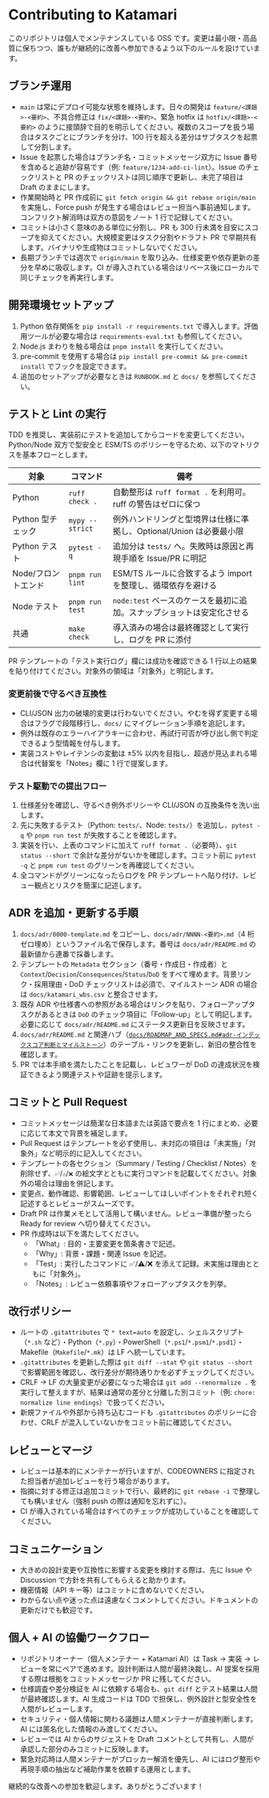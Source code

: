 # Contributing to Katamari

このリポジトリは個人でメンテナンスしている OSS です。変更は最小限・高品質に保ちつつ、誰もが継続的に改善へ参加できるよう以下のルールを設けています。

## ブランチ運用
- `main` は常にデプロイ可能な状態を維持します。日々の開発は `feature/<課題>-<要約>`、不具合修正は `fix/<課題>-<要約>`、緊急 hotfix は `hotfix/<課題>-<要約>` のように接頭辞で目的を明示してください。複数のスコープを扱う場合はタスクごとにブランチを分け、100 行を超える差分はサブタスクを起票して分割します。
- Issue を起票した場合はブランチ名・コミットメッセージ双方に Issue 番号を含めると追跡が容易です（例: `feature/1234-add-ci-lint`）。Issue のチェックリストと PR のチェックリストは同じ順序で更新し、未完了項目は Draft のままにします。
- 作業開始時と PR 作成前に `git fetch origin && git rebase origin/main` を実施し、Force push が発生する場合はレビュー担当へ事前通知します。コンフリクト解消時は双方の意図をノート 1 行で記録してください。
- コミットは小さく意味のある単位に分割し、PR も 300 行未満を目安にスコープを抑えてください。大規模変更はタスク分割やドラフト PR で早期共有します。バイナリや生成物はコミットしないでください。
- 長期ブランチでは週次で `origin/main` を取り込み、仕様変更や依存更新の差分を早めに吸収します。CI が導入されている場合はリベース後にローカルで同じチェックを再実行します。

## 開発環境セットアップ
1. Python 依存関係を `pip install -r requirements.txt` で導入します。評価用ツールが必要な場合は `requirements-eval.txt` も参照してください。
2. Node.js まわりを触る場合は `pnpm install` を実行してください。
3. pre-commit を使用する場合は `pip install pre-commit && pre-commit install` でフックを設定できます。
4. 追加のセットアップが必要なときは `RUNBOOK.md` と `docs/` を参照してください。

## テストと Lint の実行
TDD を推奨し、実装前にテストを追加してからコードを変更してください。Python/Node 双方で型安全と ESM/TS のポリシーを守るため、以下のマトリクスを基本フローとします。

| 対象 | コマンド | 備考 |
| --- | --- | --- |
| Python | `ruff check .` | 自動整形は `ruff format .` を利用可。ruff の警告はゼロに保つ |
| Python 型チェック | `mypy --strict` | 例外ハンドリングと型境界は仕様に準拠し、Optional/Union は必要最小限 |
| Python テスト | `pytest -q` | 追加分は `tests/` へ。失敗時は原因と再現手順を Issue/PR に明記 |
| Node/フロントエンド | `pnpm run lint` | ESM/TS ルールに合致するよう import を整理し、循環依存を避ける |
| Node テスト | `pnpm run test` | `node:test` ベースのケースを最初に追加。スナップショットは安定化させる |
| 共通 | `make check` | 導入済みの場合は最終確認として実行し、ログを PR に添付 |

PR テンプレートの「テスト実行ログ」欄には成功を確認できる 1 行以上の結果を貼り付けてください。対象外の領域は「対象外」と明記します。

### 変更前後で守るべき互換性
- CLI/JSON 出力の破壊的変更は行わないでください。やむを得ず変更する場合はフラグで段階移行し、`docs/` にマイグレーション手順を追記します。
- 例外は既存のエラーハイアラキーに合わせ、再試行可否が呼び出し側で判定できるよう型情報を付与します。
- 実装コストやレイテンシの変動は ±5% 以内を目指し、超過が見込まれる場合は代替案を「Notes」欄に 1 行で提案します。

### テスト駆動での提出フロー
1. 仕様差分を確認し、守るべき例外ポリシーや CLI/JSON の互換条件を洗い出します。
2. 先に失敗するテスト（Python: `tests/`、Node: `tests/`）を追加し、`pytest -q` や `pnpm run test` が失敗することを確認します。
3. 実装を行い、上表のコマンドに加えて `ruff format .`（必要時）、`git status --short` で余計な差分がないかを確認します。コミット前に `pytest -q` と `pnpm run test` のグリーンを再確認してください。
4. 全コマンドがグリーンになったらログを PR テンプレートへ貼り付け、レビュー観点とリスクを簡潔に記述します。

## ADR を追加・更新する手順
1. `docs/adr/0000-template.md` をコピーし、`docs/adr/NNNN-<要約>.md`（4 桁ゼロ埋め）というファイル名で保存します。番号は `docs/adr/README.md` の最新値から連番で採番します。
2. テンプレートの `Metadata` セクション（番号・作成日・作成者）と `Context`/`Decision`/`Consequences`/`Status`/`DoD` をすべて埋めます。背景リンク・採用理由・DoD チェックリストは必須で、マイルストーン ADR の場合は `docs/katamari_wbs.csv` と整合させます。
3. 既存 ADR や仕様書への参照がある場合はリンクを貼り、フォローアップタスクがあるときは `DoD` のチェック項目に「Follow-up」として明記します。必要に応じて `docs/adr/README.md` にステータス更新日を反映させます。
4. `docs/adr/README.md` と関連ハブ（[`docs/ROADMAP_AND_SPECS.md#adr-インデックスコア判断とマイルストーン`](docs/ROADMAP_AND_SPECS.md#adr-インデックスコア判断とマイルストーン)）のテーブル・リンクを更新し、新旧の整合性を確認します。
5. PR では本手順を満たしたことを記載し、レビュワーが DoD の達成状況を検証できるよう関連テストや証跡を提示します。

## コミットと Pull Request
- コミットメッセージは簡潔な日本語または英語で要点を 1 行にまとめ、必要に応じて本文で背景を補足します。
- Pull Request はテンプレートを必ず使用し、未対応の項目は「未実施」「対象外」など明示的に記入してください。
- テンプレートの各セクション（Summary / Testing / Checklist / Notes）を削除せず、`✅`/`⚠️`/`❌` の絵文字とともに実行コマンドを記載してください。対象外の場合は理由を併記します。
- 変更点、動作確認、影響範囲、レビューしてほしいポイントをそれぞれ短く記述するとレビューがスムーズです。
- Draft PR は作業メモとして活用して構いません。レビュー準備が整ったら Ready for review へ切り替えてください。
- PR 作成時は以下を満たしてください。
  - 「What」: 目的・主要変更を箇条書きで記述。
  - 「Why」: 背景・課題・関連 Issue を記述。
  - 「Test」: 実行したコマンドに ✅/⚠️/❌ を添えて記録。未実施は理由とともに「対象外」。
  - 「Notes」: レビュー依頼事項やフォローアップタスクを列挙。

## 改行ポリシー
- ルートの `.gitattributes` で `* text=auto` を設定し、シェルスクリプト（`*.sh` など）・Python（`*.py`）・PowerShell（`*.ps1`/`*.psm1`/`*.psd1`）・Makefile（`Makefile`/`*.mk`）は LF へ統一しています。
- `.gitattributes` を更新した際は `git diff --stat` や `git status --short` で影響範囲を確認し、改行差分が期待通りかを必ずチェックしてください。
- CRLF → LF の大量変更が必要になった場合は `git add --renormalize .` を実行して整えますが、結果は通常の差分と分離した別コミット（例: `chore: normalize line endings`）で扱ってください。
- 新規ファイルや外部から持ち込むコードも `.gitattributes` のポリシーに合わせ、CRLF が混入していないかをコミット前に確認してください。

## レビューとマージ
- レビューは基本的にメンテナーが行いますが、CODEOWNERS に指定された担当者が追加レビューを行う場合があります。
- 指摘に対する修正は追加コミットで行い、最終的に `git rebase -i` で整理しても構いません（強制 push の際は通知を忘れずに）。
- CI が導入されている場合はすべてのチェックが成功していることを確認してください。

## コミュニケーション
- 大きめの設計変更や互換性に影響する変更を検討する際は、先に Issue や Discussion で方針を共有してもらえると助かります。
- 機密情報（API キー等）はコミットに含めないでください。
- わからない点や迷った点は遠慮なくコメントしてください。ドキュメントの更新だけでも歓迎です。

## 個人 + AI の協働ワークフロー
- リポジトリオーナー（個人メンテナー + Katamari AI）は Task → 実装 → レビューを常にペアで進めます。設計判断は人間が最終決裁し、AI 提案を採用する際は根拠をコミットメッセージか PR に残してください。
- 仕様調査や差分検証を AI に依頼する場合も、`git diff` とテスト結果は人間が最終確認します。AI 生成コードは TDD で担保し、例外設計と型安全性を人間がレビューします。
- セキュリティ・個人情報に関わる議題は人間メンテナーが直接判断します。AI には匿名化した情報のみ渡してください。
- レビューでは AI からのサジェストを Draft コメントとして共有し、人間が承認した部分のみコミットに反映します。
- 緊急対応時は人間メンテナーがブロッカー解消を優先し、AI にはログ整形や再現手順の抽出など補助作業を依頼する運用とします。

継続的な改善への参加を歓迎します。ありがとうございます！
